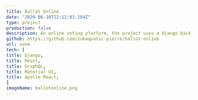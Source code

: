 ```yaml
---
title: Ballot Online
date: "2020-06-10T22:12:03.284Z"
type: project
production: false
description: An online voting platform, the project uses a Django back-end with an Apollo React Client front-end, JWT is used for user authentication. Models are transformed into a GraphQL schema with Graphene-Django.
github: https://github.com/subaquatic-pierre/ballot-online
url: none
tech: [
title: Django,
title: React,
title: GraphQL,
title: Material UI,
title: Apollo React,
]
imageName: ballotonline.png
---
```

